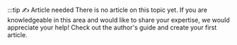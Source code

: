 :::tip ✍️ Article needed
There is no article on this topic yet. If you are knowledgeable in this area and would like to share your expertise, we would appreciate your help! Check out the author's guide and create your first article.
